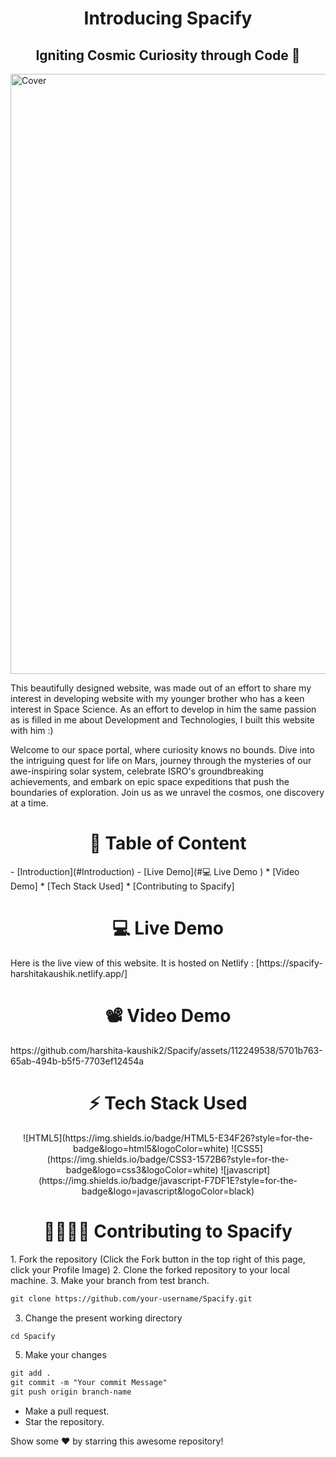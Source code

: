 <h1 align="center" font-size="12">Introducing Spacify</h1>
<h2 align="center" font-size="10">Igniting Cosmic Curiosity through Code 🚀</h2>

<img width="960" alt="Cover" src="https://github.com/harshita-kaushik2/Spacify/assets/112249538/ee63725c-da8b-4bcd-baa8-b89bee719a02">

This beautifully designed website, was made out of an effort to share my interest in developing website with my younger brother who has a keen interest in Space Science. As an effort to develop in him the same passion as is filled in me about Development and Technologies, I built this website with him :)

Welcome to our space portal, where curiosity knows no bounds. Dive into the intriguing quest for life on Mars, journey through the mysteries of our awe-inspiring solar system, celebrate ISRO's groundbreaking achievements, and embark on epic space expeditions that push the boundaries of exploration. Join us as we unravel the cosmos, one discovery at a time.

<div align="center"><h1>📃 Table of Content</h1></div>
- [Introduction](#Introduction)
- [Live Demo](#💻 Live Demo )
* [Video Demo]
* [Tech Stack Used]
* [Contributing to Spacify]

<div align="center"><h1>💻 Live Demo </h1></div>
Here is the live view of this website. It is hosted on Netlify : [https://spacify-harshitakaushik.netlify.app/]

<div align="center"><h1>📽️ Video Demo</h1></div>
https://github.com/harshita-kaushik2/Spacify/assets/112249538/5701b763-65ab-494b-b5f5-7703ef12454a


<div align="center"><h1>⚡ Tech Stack Used</h1></div>
<p align="center">
![HTML5](https://img.shields.io/badge/HTML5-E34F26?style=for-the-badge&logo=html5&logoColor=white)
![CSS5](https://img.shields.io/badge/CSS3-1572B6?style=for-the-badge&logo=css3&logoColor=white)
![javascript](https://img.shields.io/badge/javascript-F7DF1E?style=for-the-badge&logo=javascript&logoColor=black)
</p>

<div align="center"><h1>🫱🏻‍🫲🏻 Contributing to Spacify </h1></div>
1. Fork the repository (Click the Fork button in the top right of this page, click your Profile Image)
2. Clone the forked repository to your local machine.
3. Make your branch from test branch.

```markdown
git clone https://github.com/your-username/Spacify.git
```

3. Change the present working directory

```markdown
cd Spacify
```

5. Make your changes

```markdown
git add .
git commit -m "Your commit Message"
git push origin branch-name
```

- Make a pull request.
- Star the repository.



Show some ❤️ by starring this awesome repository!

